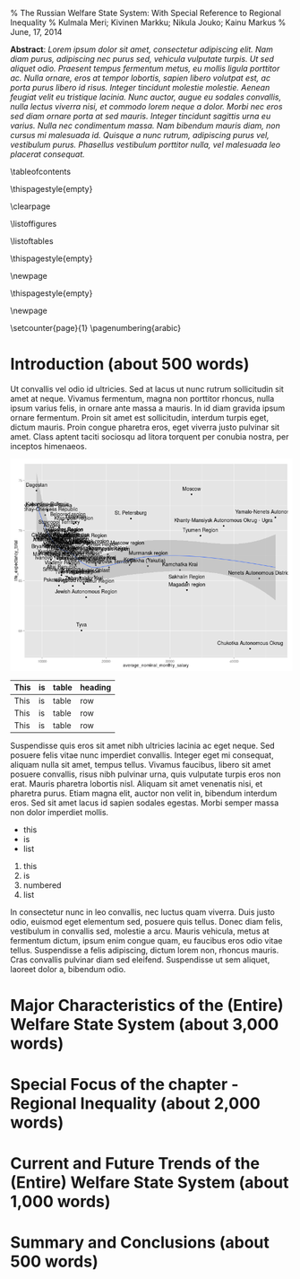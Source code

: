 % The Russian Welfare State System: With Special Reference to Regional Inequality
% Kulmala Meri; Kivinen Markku; Nikula Jouko; Kainu Markus
% June, 17, 2014

**Abstract**:  *Lorem ipsum  dolor sit amet, consectetur adipiscing elit. Nam diam purus,  adipiscing  nec purus sed, vehicula vulputate turpis. Ut sed aliquet  odio.  Praesent tempus fermentum metus, eu mollis ligula porttitor ac.  Nulla  ornare, eros at tempor lobortis, sapien libero volutpat est, ac  porta  purus libero id risus. Integer tincidunt molestie molestie. Aenean   feugiat velit eu tristique lacinia. Nunc auctor, augue eu sodales   convallis, nulla lectus viverra nisi, et commodo lorem neque a dolor.   Morbi nec eros sed diam ornare porta at sed mauris. Integer tincidunt   sagittis urna eu varius. Nulla nec condimentum massa. Nam bibendum   mauris diam, non cursus mi malesuada id. Quisque a nunc rutrum,   adipiscing purus vel, vestibulum purus. Phasellus vestibulum porttitor   nulla, vel malesuada leo placerat consequat.*

\tableofcontents

\thispagestyle{empty}

\clearpage

\listoffigures

\listoftables

\thispagestyle{empty}

\newpage


\thispagestyle{empty}

\newpage

\setcounter{page}{1}
\pagenumbering{arabic}

# Introduction (about 500 words)


Ut convallis vel odio id ultricies. Sed at lacus ut nunc rutrum  sollicitudin sit amet at neque. Vivamus fermentum, magna non porttitor  rhoncus, nulla ipsum varius felis, in ornare ante massa a mauris. In id  diam gravida ipsum ornare fermentum. Proin sit amet est sollicitudin,  interdum turpis eget, dictum mauris. Proin congue pharetra eros, eget  viverra justo pulvinar sit amet. Class aptent taciti sociosqu ad litora  torquent per conubia nostra, per inceptos himenaeos. 

![](figure/scatter_1.png)

| This | is | table | heading |
| ------ | --- | ------- | ----- |
| This | is | table | row |
| This | is | table | row |
| This | is | table | row |


Suspendisse quis eros sit amet nibh ultricies lacinia ac eget neque. Sed  posuere felis vitae nunc imperdiet convallis. Integer eget mi  consequat, aliquam nulla sit amet, tempus tellus. Vivamus faucibus,  libero sit amet posuere convallis, risus nibh pulvinar urna, quis  vulputate turpis eros non erat. Mauris pharetra lobortis nisl. Aliquam  sit amet venenatis nisi, et pharetra purus. Etiam magna elit, auctor non  velit in, bibendum interdum eros. Sed sit amet lacus id sapien sodales  egestas. Morbi semper massa non dolor imperdiet mollis. 


- this
- is
- list

1. this
2. is
3. numbered
4. list

In consectetur  nunc in leo convallis, nec luctus quam viverra. Duis justo odio, euismod  eget elementum sed, posuere quis tellus. Donec diam felis, vestibulum  in convallis sed, molestie a arcu. Mauris vehicula, metus at fermentum  dictum, ipsum enim congue quam, eu faucibus eros odio vitae tellus.  Suspendisse a felis adipiscing, dictum lorem non, rhoncus mauris. Cras  convallis pulvinar diam sed eleifend. Suspendisse ut sem aliquet,  laoreet dolor a, bibendum odio. 

# Major Characteristics of the (Entire) Welfare State System (about 3,000 words)

# Special Focus of the chapter - Regional Inequality (about 2,000 words)

# Current and Future Trends of the (Entire) Welfare State System (about 1,000 words)

# Summary and Conclusions (about 500 words)



